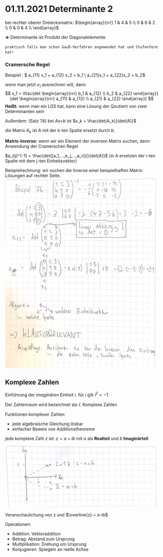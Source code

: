 # 01.11.2021 Determinante 2

bei rechter oberer Dreiecksmatrix: $\begin{array}{rrr} 
1 & 4 & 5 \\ 
0 & 6 & 2 \\ 
0 & 0 & 4 \\ 
\end{array}$ 

**=>** Determinante ist Produkt der Diagonalelemente

`praktisch falls man schon Gauß-Verfahren angewendet hat und Stufenform hat!`



### Cramersche Regel

Beispiel :  $ a_{11} x_1 + a_{12} x_2 = b_1 \\ a_{21}x_1 + a_{22}x_2 = b_2$

wenn man jetzt $x_1$ ausrechnen will, dann 
$$
x_1 = \frac{det 
\begin{array}{rrr} 
b_1 & a_{12} \\
b_2 & a_{22}
\end{array}}{det \begin{array}{rrr} 
a_{11} & a_{12} \\
a_{21} & a_{22}
\end{array}}
$$
**Heißt**: wenn man ein LGS hat, kann eine Lösung der Qoutient von zwei Determinanten sein



Außerdem: (Satz 74) bei *Ax=b* ist $x_k = \frac{det(A_k)}{det(A)}$ 

die Matrix $A_k$ ist A mit der k-ten Spalte ersetzt durch *b*. 

**Matrix-Inverse:** wenn wir ein Element der inversen Matrix suchen, dann Anwendung der Cramerschen Regel

$a_{ij}^{-1} = \frac{det([a_1,...,e_j,...,a_n])}{det(A)}$ (in A ersetzen der i-ten Spalte mit dem j-ten Einheitsvektor)

Beispielrechnung: wir suchen die Inverse einer beispielhaften Matrix: Lösungen auf rechter Seite.![21-11-01-14-04-53](../images/21-11-01-14-04-53.jpg)



##  Komplexe Zahlen

Einführung der *imaginären Einheit i*. für *i* gilt $i^2 = -1$ 

Der Zahlenraum wird bezeichnet als $\mathbb{C}$ Komplexe Zahlen



Funktionen komplexer Zahlen:

- jede algebraische Gleichung lösbar
- einfacher Beweis von Additionstheoreme



jede komplexe Zahl *z* ist: $z = a + ib$ mit *a* als **Realteil** und *b* **Imaginärteil** 

![21-11-01-14-18-18](../images/21-11-01-14-18-18.jpg)

Veranschaulichung von z und $\overline{z} = a-ib$

Operationen:

- Addition: Vektoraddition
- Betrag: Abstand zum Ursprung
- Multiplikation: Drehung um Ursprung
- Konjugieren: Spiegeln an reelle Achse

